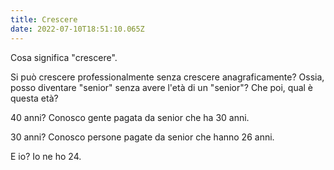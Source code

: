 ```yaml
---
title: Crescere
date: 2022-07-10T18:51:10.065Z
---
```

Cosa significa "crescere".

Si può crescere professionalmente senza crescere anagraficamente? Ossia, posso diventare "senior" senza avere l'età di un "senior"? Che poi, qual è questa età?

40 anni? Conosco gente pagata da senior che ha 30 anni.

30 anni? Conosco persone pagate da senior che hanno 26 anni.

E io? Io ne ho 24.